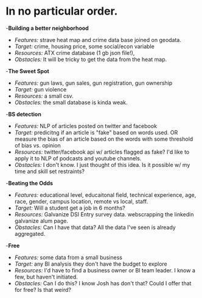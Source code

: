 # In no particular order.
-**Building a better neighborhood** 
- *Features:* strave heat map and crime data base joined on geodata.
- *Target:* crime, housing price, some social/econ variable
- *Resources:* ATX crime database (1 gb json file!), 
- *Obstacles:* It will be tricky to get the data from the heat map.

-**The Sweet Spot** 
- *Features:* gun laws, gun sales, gun registration, gun ownership
- *Target:* gun violence
- *Resources:* a small csv.
- *Obstacles:* the small database is kinda weak. 

-**BS detection** 
- *Features:* NLP of articles posted on twitter and facebook
- *Target:* predicitng if an article is "fake" based on words used. OR measure the bias of an article based on the words with some threshold of bias vs. opinion
- *Resources:* twitter/facebook api w/ articles flagged as fake? I'd like to apply it to NLP of podcasts and youtube channels.
- *Obstacles:* I don't know. I just thought of this idea. Is it possible w/ my time and skill set restraints? 

-**Beating the Odds** 
- *Features:* educational level, educaitonal field, technical experience, age, race, gender, campus location, remote vs local, staff.
- *Target:* Will a student get a job in 6 months?
- *Resources:* Galvanize DSI Entry survey data. webscrapping the linkedin galvanize alum page.
- *Obstacles:* Can I have that data? All the data I've seen is already aggregated.

-**Free** 
- *Features:* some data from a small business
- *Target:* any BI analysis they don't have the budget to explore
- *Resources:* I'd have to find a business owner or BI team leader. I know a few, but haven't initiated.
- *Obstacles:* Can I do this? I know Josh has don't that? Could I offer that for free? Is that weird?
